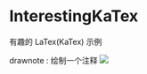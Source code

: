 # InterestingKaTex
有趣的 LaTex(KaTex) 示例

drawnote : 绘制一个注释
![](https://github.com/HanPiM/InterestingKaTex_ForLuogu/blob/main/drawnote.jpg)

